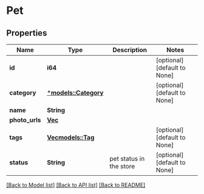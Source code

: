 # Pet

## Properties
Name | Type | Description | Notes
------------ | ------------- | ------------- | -------------
**id** | **i64** |  | [optional] [default to None]
**category** | [***models::Category**](Category.md) |  | [optional] [default to None]
**name** | **String** |  | 
**photo_urls** | [**Vec<String>**](.md) |  | 
**tags** | [**Vec<models::Tag>**](Tag.md) |  | [optional] [default to None]
**status** | **String** | pet status in the store | [optional] [default to None]

[[Back to Model list]](../README.md#documentation-for-models) [[Back to API list]](../README.md#documentation-for-api-endpoints) [[Back to README]](../README.md)


